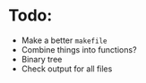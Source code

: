 # Todo:

- Make a better `makefile`
- Combine things into functions?
- Binary tree
- Check output for all files

